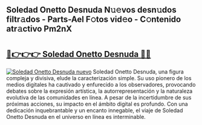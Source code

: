 ## Soledad Onetto Desnuda N𝚞𝚎vos desn𝚞dos filtr𝚊dos - Parts-Ael F𝚘tos vid𝚎o - C𝚘ntenido atr𝚊ctivo Pm2nX

# <h2><a href="http://mbcsn31.tromn.icu/?c=Soledad+Onetto+Desnuda">🔗👉👉👉 Soledad Onetto Desnuda 🔗🔗</a></h2>

[![Soledad Onetto Desnuda nuevo](https://i.imgur.com/pEAQMta.gif)](http://mbcsn31.tromn.icu/?c=Soledad+Onetto+Desnuda)
Soledad Onetto Desnuda, una figura compleja y divisiva, elude la caracterización simple. Su uso pionero de los medios digitales ha cautivado y enfurecido a los observadores, provocando debates sobre la expresión artística, la autorrepresentación y la naturaleza evolutiva de las comunidades en línea. A pesar de la incertidumbre de sus próximas acciones, su impacto en el ámbito digital es profundo. Con una dedicación inquebrantable y un encanto innegable, el viaje de Soledad Onetto Desnuda en el universo en línea es interminable.
